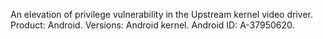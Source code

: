An elevation of privilege vulnerability in the Upstream kernel video driver. Product: Android. Versions: Android kernel. Android ID: A-37950620.